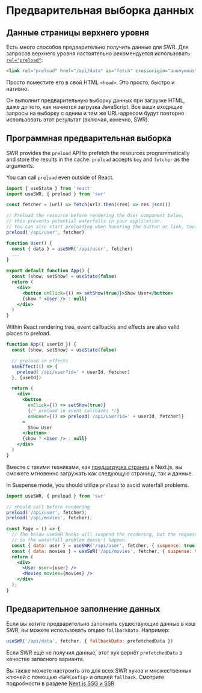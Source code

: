 # Предварительная выборка данных

## Данные страницы верхнего уровня

Есть много способов предварительно получить данные для SWR. Для запросов верхнего уровня настоятельно рекомендуется использовать [`rel="preload"`](https://developer.mozilla.org/ru/docs/Web/HTML/Preloading_content):

```html
<link rel="preload" href="/api/data" as="fetch" crossorigin="anonymous">
```

Просто поместите его в свой HTML `<head>`. Это просто, быстро и нативно.

Он выполнит предварительную выборку данных при загрузке HTML, даже до того, как начнется загрузка JavaScript. Все ваши входящие запросы на выборку с одним и тем же URL-адресом будут повторно использовать этот результат (включая, конечно, SWR).

## Программная предварительная выборка

SWR provides the `preload` API to prefetch the resources programmatically and store the results in the cache. `preload` accepts `key` and `fetcher` as the arguments.

You can call `preload` even outside of React.

```jsx
import { useState } from 'react'
import useSWR, { preload } from 'swr'

const fetcher = (url) => fetch(url).then((res) => res.json())

// Preload the resource before rendering the User component below,
// this prevents potential waterfalls in your application.
// You can also start preloading when hovering the button or link, too.
preload('/api/user', fetcher)

function User() {
  const { data } = useSWR('/api/user', fetcher)
  ...
}

export default function App() {
  const [show, setShow] = useState(false)
  return (
    <div>
      <button onClick={() => setShow(true)}>Show User</button>
      {show ? <User /> : null}
    </div>
  )
}
```

Within React rendering tree, event callbacks and effects are also valid places to preload.

```jsx
function App({ userId }) {
  const [show, setShow] = useState(false)

  // preload in effects
  useEffect(() => {
    preload('/api/user?id=' + userId, fetcher)
  }, [useId])

  return (
    <div>
      <button
        onClick={() => setShow(true)}
        {/* preload in event callbacks */}
        onHover={() => preload('/api/user?id=' + userId, fetcher)}
      >
        Show User
      </button>
      {show ? <User /> : null}
    </div>
  )
}
```

Вместе с такими техниками, как [предзагрузка страниц](https://nextjs.org/docs/api-reference/next/router#routerprefetch) в Next.js, вы сможете мгновенно загружать как следующую страницу, так и данные.

In Suspense mode, you should utilize `preload` to avoid waterfall problems.

```jsx
import useSWR, { preload } from 'swr'

// should call before rendering
preload('/api/user', fetcher);
preload('/api/movies', fetcher);

const Page = () => {
  // The below useSWR hooks will suspend the rendering, but the requests to `/api/user` and `/api/movies` have started by `preload` already,
  // so the waterfall problem doesn't happen.
  const { data: user } = useSWR('/api/user', fetcher, { suspense: true });
  const { data: movies } = useSWR('/api/movies', fetcher, { suspense: true });
  return (
    <div>
      <User user={user} />
      <Movies movies={movies} />
    </div>
  );
}
```

## Предварительное заполнение данных

Если вы хотите предварительно заполнить существующие данные в кэш SWR, вы можете использовать опцию `fallbackData`. Например:

```jsx
useSWR('/api/data', fetcher, { fallbackData: prefetchedData })
```

Если SWR ещё не получил данные, этот хук вернёт `prefetchedData` в качестве запасного варианта.

Вы также можете настроить это для всех SWR хуков и множественных ключей с помощью `<SWRConfig>` и опцией `fallback`. Смотрите подробности в разделе [Next.js SSG и SSR](/docs/with-nextjs).
